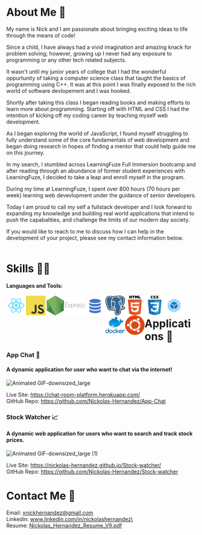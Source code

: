 # About Me :rocket:

My name is Nick and I am passionate about bringing exciting ideas to life through the means of code!

Since a child, I have always had a vivid imagination and amazing knack for problem solving; however, growing up I never had any exposure to programming or any other tech related subjects.

It wasn't until my junior years of college that I had the wonderful oppurtunity of taking a computer science class that taught the basics of programming using C++. It was at this point I was finally exposed to the rich world of software devlopement and I was hooked.

Shortly after taking this class I began reading books and making efforts to learn more about programming. Starting off with HTML and CSS I had the intention of kicking off my coding career by teaching myself web development. 

As I began exploring the world of JavaScript, I found myself struggling to fully understand some of the core fundamentals of web development and began doing research in hopes of finding a mentor that could help guide me on this journey.

In my search, I stumbled across LearningFuze Full Immersion bootcamp and after reading through an abundance of former student experiences with LearningFuze, I decided to take a leap and enroll myself in the program.

During my time at LearningFuze, I spent over 800 hours (70 hours per week) learning web devevlopment under the guidance of senior developers.

Today I am proud to call my self a fullstack developer and I look forward to expanding my knowledge and building real world applications that intend to push the capabalities, and challenge the limits of our modern day society. 

If you would like to reach to me to discuss how I can help in the development of your project, please see my contact information below. <br> 
<br>

# Skills :technologist:

#### Languages and Tools:
<img align="left" alt="React" width="52px" src="https://raw.githubusercontent.com/github/explore/80688e429a7d4ef2fca1e82350fe8e3517d3494d/topics/react/react.png" /> <img align="left" alt="JavaScript (ES5/ES6)" width="52px" src="https://raw.githubusercontent.com/github/explore/80688e429a7d4ef2fca1e82350fe8e3517d3494d/topics/javascript/javascript.png" /> <img align="left" alt="JavaScript (ES5/ES6)" width="52px" src="https://raw.githubusercontent.com/github/explore/80688e429a7d4ef2fca1e82350fe8e3517d3494d/topics/nodejs/nodejs.png" /> <img align="left" alt="JavaScript (ES5/ES6)" width="52px" src="https://raw.githubusercontent.com/github/explore/80688e429a7d4ef2fca1e82350fe8e3517d3494d/topics/express/express.png" /> <img align="left" alt="JavaScript (ES5/ES6)" width="55px" src="https://raw.githubusercontent.com/github/explore/80688e429a7d4ef2fca1e82350fe8e3517d3494d/topics/sql/sql.png" /> <img align="left" alt="JavaScript (ES5/ES6)" width="52px" src="https://raw.githubusercontent.com/github/explore/80688e429a7d4ef2fca1e82350fe8e3517d3494d/topics/postgresql/postgresql.png" /> <img align="left" alt="JavaScript (ES5/ES6)" width="52px" src="https://raw.githubusercontent.com/github/explore/80688e429a7d4ef2fca1e82350fe8e3517d3494d/topics/html/html.png" /> <img align="left" alt="JavaScript (ES5/ES6)" width="52px" src="https://raw.githubusercontent.com/github/explore/80688e429a7d4ef2fca1e82350fe8e3517d3494d/topics/css/css.png" /> <img align="left" alt="JavaScript (ES5/ES6)" width="52px" src="https://raw.githubusercontent.com/github/explore/80688e429a7d4ef2fca1e82350fe8e3517d3494d/topics/webpack/webpack.png" /> <img align="left" alt="JavaScript (ES5/ES6)" width="52px" src="https://raw.githubusercontent.com/github/explore/80688e429a7d4ef2fca1e82350fe8e3517d3494d/topics/docker/docker.png" /> <img align="left" alt="JavaScript (ES5/ES6)" width="52px" src="https://raw.githubusercontent.com/github/explore/80688e429a7d4ef2fca1e82350fe8e3517d3494d/topics/ubuntu/ubuntu.png" /> 
<br>

# Applications :iphone:
### App Chat :calling:
#### A dynamic application for user who want to chat via the internet!

![Animated GIF-downsized_large](https://user-images.githubusercontent.com/75342275/115616716-60aa2900-a2a5-11eb-8c60-ac7f3fd6e758.gif)



Live Site: https://chat-room-platform.herokuapp.com/ <br>
GitHub Repo: https://github.com/Nickolas-Hernandez/App-Chat

### Stock Watcher :chart_with_upwards_trend:
#### A dynamic web application for users who want to search and track stock prices.

![Animated GIF-downsized_large (1)](https://user-images.githubusercontent.com/75342275/115623664-59d3e400-a2ae-11eb-8d0e-fd504e1449df.gif)

Live Site: https://nickolas-hernandez.github.io/Stock-watcher/ <br>
GitHub Repo: https://github.com/Nickolas-Hernandez/Stock-watcher 

# Contact Me :wave:

Email: xnickhernandez@gmail.com <br>
Linkedin: www.linkedin.com/in/nickolashernandez\ <br>
Resume: [Nickolas_Hernandez_Resume_V9.pdf](https://github.com/Nickolas-Hernandez/Nickolas-Hernandez/files/6354107/Nickolas_Hernandez_Resume_V9.pdf)



<!--
**Nickolas-Hernandez/Nickolas-Hernandez** is a ✨ _special_ ✨ repository because its `README.md` (this file) appears on your GitHub profile.
